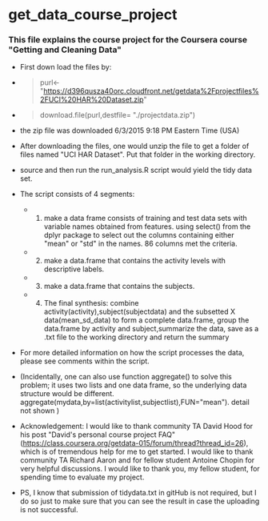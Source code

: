 # get_data_course_project

### This file explains the course project for the Coursera course "Getting and Cleaning Data"
* First down load the files by: 
* > purl<-"https://d396qusza40orc.cloudfront.net/getdata%2Fprojectfiles%2FUCI%20HAR%20Dataset.zip"
* > download.file(purl,destfile= "./projectdata.zip")
* the zip file was downloaded 6/3/2015 9:18 PM Eastern Time (USA)

* After downloading the files, one would unzip the file to get a folder of files named "UCI HAR Dataset".  Put that folder in the working directory.
* source and then run the run_analysis.R script would yield the tidy data set.
* The script consists of 4 segments:
	* 1. make a data frame consists of training and test data sets with variable names obtained from features. using select() from the dplyr package to select out the columns containing either "mean" or "std" in the names. 86 columns met the criteria.
	* 2. make a data.frame that contains the activity levels with descriptive labels.
	* 3. make a data.frame that contains the subjects.
	* 4. The final synthesis: combine activity(activity),subject(subjectdata) and the subsetted X data(mean_sd_data) to form a complete data.frame, group the data.frame by activity and subject,summarize the data, save as a .txt file to the working directory and return the summary

* For more detailed information on how the script processes the data, please see comments within the script.
	
* (Incidentally, one can also use function aggregate() to solve this problem; it uses two lists and one data frame, so the underlying data structure would be different. aggregate(mydata,by=list(activitylist,subjectlist),FUN="mean"). detail not shown )

* Acknowledgement: I would like to thank community TA David Hood for his post "David's personal course project FAQ" (https://class.coursera.org/getdata-015/forum/thread?thread_id=26), which is of tremendous help for me to get started. I would like to thank community TA Richard Aaron and for fellow student Antoine Chopin for very helpful discussions. I would like to thank you, my fellow student, for spending time to evaluate my project.
* PS, I know that submission of tidydata.txt in gitHub is not required, but I do so just to make sure that you can see the result in case the uploading is not successful.
